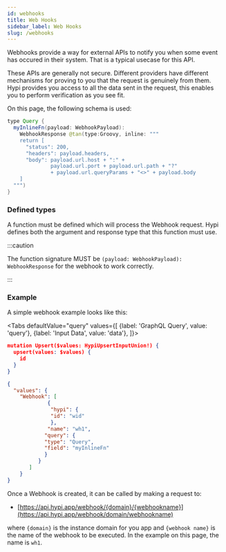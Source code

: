 ```yaml
---
id: webhooks
title: Web Hooks
sidebar_label: Web Hooks
slug: /webhooks
---
```


Webhooks provide a way for external APIs to notify you when some event has occured in their system. That is a typical usecase for this API.

These APIs are generally not secure. Different providers have different mechanisms for proving to you that the request is genuinely from them. Hypi provides you access to all the data sent in the request, this enables you to perform verification as you see fit.

On this page, the following schema is used:

```java
type Query {
  myInlineFn(payload: WebhookPayload): 
    WebhookResponse @tan(type:Groovy, inline: """
    return [
      "status": 200,
      "headers": payload.headers,
      "body": payload.url.host + ":" + 
              payload.url.port + payload.url.path + "?" 
              + payload.url.queryParams + "<>" + payload.body
    ]
  """)
}
```

### Defined types

A function must be defined which will process the Webhook request. Hypi defines both the argument and response type that this function must use.

:::caution

The function signature MUST be `(payload: WebhookPayload): WebhookResponse` for the webhook to work correctly.

:::

### Example

A simple webhook example looks like this:

<Tabs
  defaultValue="query"
  values={[
    {label: 'GraphQL Query', value: 'query'},
    {label: 'Input Data', value: 'data'},
  ]}>
<TabItem value="query">

```json
mutation Upsert($values: HypiUpsertInputUnion!) {
  upsert(values: $values) {
    id
  }
}
```

</TabItem>
<TabItem value="data">

```json
{
  "values": {
    "Webhook": [
             {
              "hypi": {
              "id": "wid"
              },
             "name": "wh1",
            "query": {
            "type": "Query",
            "field": "myInlineFn"
            }
          }
       ]
    }
}
```

</TabItem>
</Tabs>

Once a Webhook is created, it can be called by making a request to:

* [https://api.hypi.app/webhook/{domain}/{webhookname}](https://api.hypi.app/webhook/domain/webhookname)

where `{domain}` is the instance domain for you app and `{webhook name}` is the name of the webhook to be executed. In the example on this page, the name is `wh1`.
